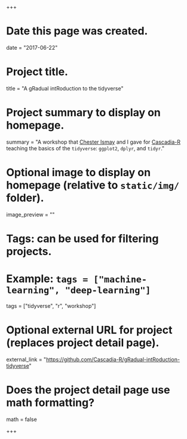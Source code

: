 +++
# Date this page was created.
date = "2017-06-22"

# Project title.
title = "A gRadual intRoduction to the tidyverse"

# Project summary to display on homepage.
summary = "A workshop that [Chester Ismay](http://ismayc.github.io) and I gave for [Cascadia-R](http://cascadiarconf.com) teaching the basics of the `tidyverse`: `ggplot2`, `dplyr`, and `tidyr`."

# Optional image to display on homepage (relative to `static/img/` folder).
image_preview = ""

# Tags: can be used for filtering projects.
# Example: `tags = ["machine-learning", "deep-learning"]`
tags = ["tidyverse", "r", "workshop"]

# Optional external URL for project (replaces project detail page).
external_link = "https://github.com/Cascadia-R/gRadual-intRoduction-tidyverse"

# Does the project detail page use math formatting?
math = false

+++

